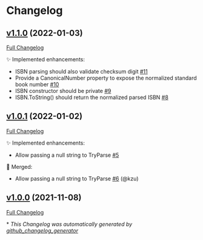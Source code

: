 # Changelog

## [v1.1.0](https://github.com/devlooped/isbn/tree/v1.1.0) (2022-01-03)

[Full Changelog](https://github.com/devlooped/isbn/compare/v1.0.1...v1.1.0)

:sparkles: Implemented enhancements:

- ISBN parsing should also validate checksum digit [\#11](https://github.com/devlooped/isbn/issues/11)
- Provide a CanonicalNumber property to expose the normalized standard book number [\#10](https://github.com/devlooped/isbn/issues/10)
- ISBN constructor should be private [\#9](https://github.com/devlooped/isbn/issues/9)
- ISBN.ToString\(\) should return the normalized parsed ISBN [\#8](https://github.com/devlooped/isbn/issues/8)

## [v1.0.1](https://github.com/devlooped/isbn/tree/v1.0.1) (2022-01-02)

[Full Changelog](https://github.com/devlooped/isbn/compare/v1.0.0...v1.0.1)

:sparkles: Implemented enhancements:

- Allow passing a null string to TryParse [\#5](https://github.com/devlooped/isbn/issues/5)

:twisted_rightwards_arrows: Merged:

- Allow passing a null string to TryParse [\#6](https://github.com/devlooped/isbn/pull/6) (@kzu)

## [v1.0.0](https://github.com/devlooped/isbn/tree/v1.0.0) (2021-11-08)

[Full Changelog](https://github.com/devlooped/isbn/compare/9197e446181ebd70ab7828f53bb4200956b57d49...v1.0.0)



\* *This Changelog was automatically generated by [github_changelog_generator](https://github.com/github-changelog-generator/github-changelog-generator)*
